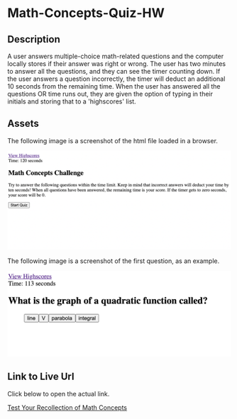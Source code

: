 # Math-Concepts-Quiz-HW

## Description

A user answers multiple-choice math-related questions and the computer locally stores if their answer was right or wrong. The user has two minutes to answer all the questions, and they can see the timer counting down. If the user answers a question incorrectly, the timer will deduct an additional 10 seconds from the remaining time. When the user has answered all the questions OR time runs out, they are given the option of typing in their initials and storing that to a 'highscores' list.

## Assets

The following image is a screenshot of the html file loaded in a browser.

![Screenshot of the Website upon Loading](./Assets/images/Start-Quiz-Page.png)

The following image is a screenshot of the first question, as an example.

![Screenshot of the Website upon Loading](./Assets/images/Example-Question1.png)

## Link to Live Url

Click below to open the actual link.

[Test Your Recollection of Math Concepts](https://audrey-g37.github.io/Math-Concepts-Quiz-HW/)
